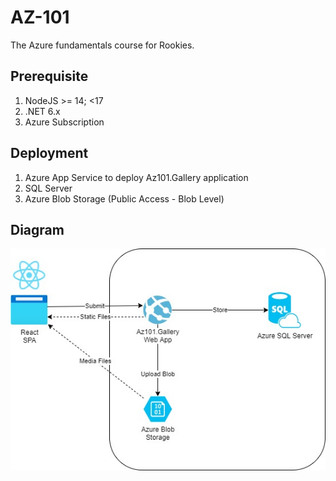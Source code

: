 # AZ-101

The Azure fundamentals course for Rookies.

## Prerequisite

1. NodeJS >= 14; <17
2. .NET 6.x
3. Azure Subscription

## Deployment

1. Azure App Service to deploy Az101.Gallery application
2. SQL Server
3. Azure Blob Storage (Public Access - Blob Level)

## Diagram

![diagram](./docs/diagram.jpg)
